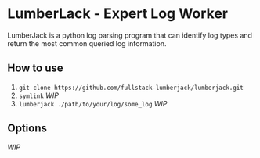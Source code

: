 # LumberLack - Expert Log Worker
LumberJack is a python log parsing program that can identify log types and return the most common queried log information. 

## How to use
1. `git clone https://github.com/fullstack-lumberjack/lumberjack.git`
2. `symlink` *WIP*
3. `lumberjack ./path/to/your/log/some_log` *WIP*

## Options
*WIP*
